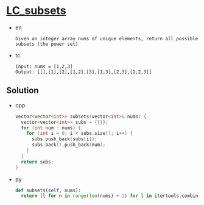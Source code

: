 # [LC_subsets](https://leetcode.com/problems/subsets)

* en

  ```en
  Given an integer array nums of unique elements, return all possible subsets (the power set)
  ```

* tc

  ```tc
  Input: nums = [1,2,3]
  Output: [[],[1],[2],[1,2],[3],[1,3],[2,3],[1,2,3]]
  ```

## Solution

* cpp

  ```cpp
  vector<vector<int>> subsets(vector<int>& nums) {
    vector<vector<int>> subs = {{}};
    for (int num : nums) {
      for (int i = 0; i < subs.size(); i++) {
        subs.push_back(subs[i]);
        subs.back().push_back(num);
      }
    }
    return subs;
  }
  ```

* py

  ```py
  def subsets(self, nums):
    return [l for n in range(len(nums) + 1) for l in itertools.combinations(nums, n)]
  ```
